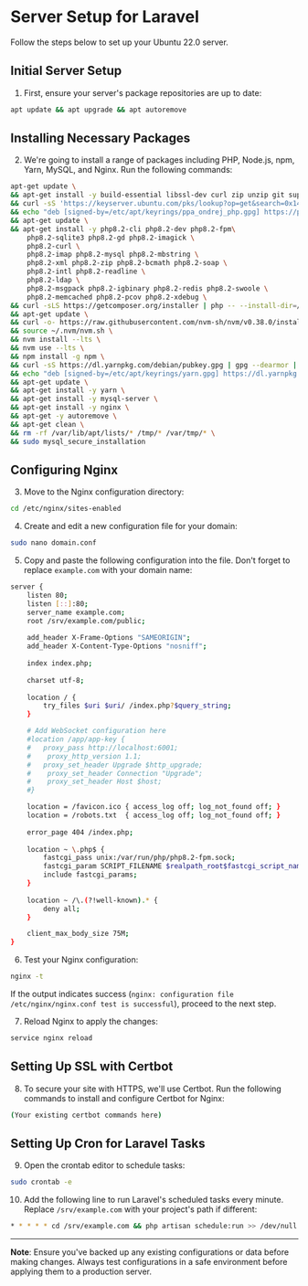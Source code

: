 
# Server Setup for Laravel

Follow the steps below to set up your Ubuntu 22.0 server.

## Initial Server Setup

1. First, ensure your server's package repositories are up to date:
```sh
apt update && apt upgrade && apt autoremove
```

## Installing Necessary Packages

2. We're going to install a range of packages including PHP, Node.js, npm, Yarn, MySQL, and Nginx. Run the following commands:

```sh
apt-get update \
&& apt-get install -y build-essential libssl-dev curl zip unzip git supervisor sqlite3 libcap2-bin libpng-dev python2 dnsutils librsvg2-bin fswatch \
&& curl -sS 'https://keyserver.ubuntu.com/pks/lookup?op=get&search=0x14aa40ec0831756756d7f66c4f4ea0aae5267a6c' | gpg --dearmor | tee /etc/apt/keyrings/ppa_ondrej_php.gpg > /dev/null \
&& echo "deb [signed-by=/etc/apt/keyrings/ppa_ondrej_php.gpg] https://ppa.launchpadcontent.net/ondrej/php/ubuntu jammy main" > /etc/apt/sources.list.d/ppa_ondrej_php.list \
&& apt-get update \
&& apt-get install -y php8.2-cli php8.2-dev php8.2-fpm\
    php8.2-sqlite3 php8.2-gd php8.2-imagick \
    php8.2-curl \
    php8.2-imap php8.2-mysql php8.2-mbstring \
    php8.2-xml php8.2-zip php8.2-bcmath php8.2-soap \
    php8.2-intl php8.2-readline \
    php8.2-ldap \
    php8.2-msgpack php8.2-igbinary php8.2-redis php8.2-swoole \
    php8.2-memcached php8.2-pcov php8.2-xdebug \
&& curl -sLS https://getcomposer.org/installer | php -- --install-dir=/usr/bin/ --filename=composer \
&& apt-get update \
&& curl -o- https://raw.githubusercontent.com/nvm-sh/nvm/v0.38.0/install.sh | bash \
&& source ~/.nvm/nvm.sh \
&& nvm install --lts \
&& nvm use --lts \
&& npm install -g npm \
&& curl -sS https://dl.yarnpkg.com/debian/pubkey.gpg | gpg --dearmor | tee /etc/apt/keyrings/yarn.gpg >/dev/null \
&& echo "deb [signed-by=/etc/apt/keyrings/yarn.gpg] https://dl.yarnpkg.com/debian/ stable main" > /etc/apt/sources.list.d/yarn.list \
&& apt-get update \
&& apt-get install -y yarn \
&& apt-get install -y mysql-server \
&& apt-get install -y nginx \
&& apt-get -y autoremove \
&& apt-get clean \
&& rm -rf /var/lib/apt/lists/* /tmp/* /var/tmp/* \
&& sudo mysql_secure_installation
```

## Configuring Nginx

3. Move to the Nginx configuration directory:
```sh
cd /etc/nginx/sites-enabled
```

4. Create and edit a new configuration file for your domain:
```sh
sudo nano domain.conf
```

5. Copy and paste the following configuration into the file. Don't forget to replace `example.com` with your domain name:

```sh
server {
    listen 80;
    listen [::]:80;
    server_name example.com;
    root /srv/example.com/public;
 
    add_header X-Frame-Options "SAMEORIGIN";
    add_header X-Content-Type-Options "nosniff";
 
    index index.php;
 
    charset utf-8;
 
    location / {
        try_files $uri $uri/ /index.php?$query_string;
    }

    # Add WebSocket configuration here
    #location /app/app-key {
    #   proxy_pass http://localhost:6001;
    #    proxy_http_version 1.1;
    #   proxy_set_header Upgrade $http_upgrade;
    #    proxy_set_header Connection "Upgrade";
    #    proxy_set_header Host $host;
    #}

    location = /favicon.ico { access_log off; log_not_found off; }
    location = /robots.txt  { access_log off; log_not_found off; }
 
    error_page 404 /index.php;
 
    location ~ \.php$ {
        fastcgi_pass unix:/var/run/php/php8.2-fpm.sock;
        fastcgi_param SCRIPT_FILENAME $realpath_root$fastcgi_script_name;
        include fastcgi_params;
    }
 
    location ~ /\.(?!well-known).* {
        deny all;
    }

    client_max_body_size 75M;
}
```

6. Test your Nginx configuration:
```sh
nginx -t
```
If the output indicates success (`nginx: configuration file /etc/nginx/nginx.conf test is successful`), proceed to the next step.

7. Reload Nginx to apply the changes:
```sh
service nginx reload
```

## Setting Up SSL with Certbot

8. To secure your site with HTTPS, we'll use Certbot. Run the following commands to install and configure Certbot for Nginx:

```sh
(Your existing certbot commands here)
```

## Setting Up Cron for Laravel Tasks

9. Open the crontab editor to schedule tasks:
```sh
sudo crontab -e
```

10. Add the following line to run Laravel's scheduled tasks every minute. Replace `/srv/example.com` with your project's path if different:

```sh
* * * * * cd /srv/example.com && php artisan schedule:run >> /dev/null 2>&1
```

---

**Note**: Ensure you've backed up any existing configurations or data before making changes. Always test configurations in a safe environment before applying them to a production server.

